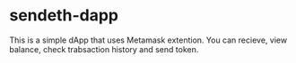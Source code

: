 # sendeth-dapp

This is a simple dApp that uses Metamask extention. You can recieve, view balance, check trabsaction history and send token.
